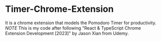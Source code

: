 # Timer-Chrome-Extension
It is a chrome extension that models the Pomodoro Timer for productivity. *NOTE* This is my code after following "React &amp; TypeScript Chrome Extension Development [2023]" by Jason Xian from Udemy.
